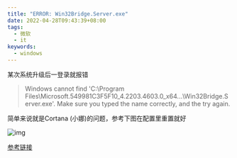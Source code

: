 ```yaml
---
title: "ERROR: Win32Bridge.Server.exe"
date: 2022-04-28T09:43:39+08:00
tags:
  - 微软
  - it
keywords:
  - windows
---
```


某次系统升级后一登录就报错
> Windows cannot find 'C:\Program Files\Microsoft.549981C3F5F10_4.2203.4603.0_x64...\Win32Bridge.Server.exe'. Make sure you typed the name correctly, and the try again.

简单来说就是Cortana (小娜)的问题，参考下图在配置里重置就好

![img](/img/windows/bridge_server_error.png)

[参考链接](https://answers.microsoft.com/en-us/windows/forum/all/win32bridge-server-problem-cant-find/5377d9bc-3e66-415d-b9c1-48968747ea1d?auth=1)
